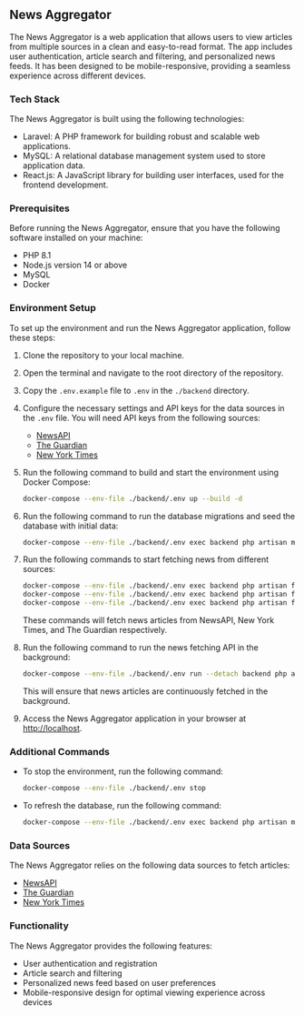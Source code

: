 ## News Aggregator

The News Aggregator is a web application that allows users to view articles from multiple sources in a clean and easy-to-read format. The app includes user authentication, article search and filtering, and personalized news feeds. It has been designed to be mobile-responsive, providing a seamless experience across different devices.

### Tech Stack

The News Aggregator is built using the following technologies:

- Laravel: A PHP framework for building robust and scalable web applications.
- MySQL: A relational database management system used to store application data.
- React.js: A JavaScript library for building user interfaces, used for the frontend development.

### Prerequisites

Before running the News Aggregator, ensure that you have the following software installed on your machine:

- PHP 8.1
- Node.js version 14 or above
- MySQL
- Docker

### Environment Setup

To set up the environment and run the News Aggregator application, follow these steps:

1. Clone the repository to your local machine.
2. Open the terminal and navigate to the root directory of the repository.
3. Copy the `.env.example` file to `.env` in the `./backend` directory.
4. Configure the necessary settings and API keys for the data sources in the `.env` file. You will need API keys from the following sources:
   - [NewsAPI](https://newsapi.org)
   - [The Guardian](https://open-platform.theguardian.com)
   - [New York Times](https://developer.nytimes.com/apis)
5. Run the following command to build and start the environment using Docker Compose:

   ```bash
   docker-compose --env-file ./backend/.env up --build -d
   ```

6. Run the following command to run the database migrations and seed the database with initial data:

   ```bash
   docker-compose --env-file ./backend/.env exec backend php artisan migrate --seed
   ```

7. Run the following commands to start fetching news from different sources:

   ```bash
   docker-compose --env-file ./backend/.env exec backend php artisan fetch-news:newsapi
   docker-compose --env-file ./backend/.env exec backend php artisan fetch-news:nytimes
   docker-compose --env-file ./backend/.env exec backend php artisan fetch-news:theguardian
   ```

   These commands will fetch news articles from NewsAPI, New York Times, and The Guardian respectively.

8. Run the following command to run the news fetching API in the background:

   ```bash
   docker-compose --env-file ./backend/.env run --detach backend php artisan schedule:work
   ```

   This will ensure that news articles are continuously fetched in the background.

9. Access the News Aggregator application in your browser at [http://localhost](http://localhost).

### Additional Commands

- To stop the environment, run the following command:

  ```bash
  docker-compose --env-file ./backend/.env stop
  ```

- To refresh the database, run the following command:

  ```bash
  docker-compose --env-file ./backend/.env exec backend php artisan migrate:fresh --seed
  ```

### Data Sources

The News Aggregator relies on the following data sources to fetch articles:

- [NewsAPI](https://newsapi.org)
- [The Guardian](https://open-platform.theguardian.com)
- [New York Times](https://developer.nytimes.com/apis)

### Functionality

The News Aggregator provides the following features:

- User authentication and registration
- Article search and filtering
- Personalized news feed based on user preferences
- Mobile-responsive design for optimal viewing experience across devices
